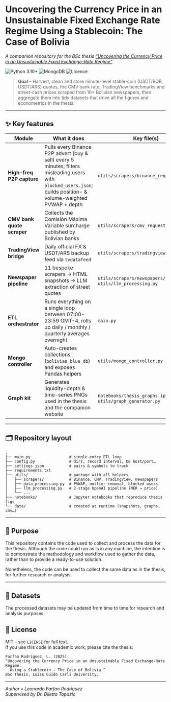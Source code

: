 # Uncovering the Currency Price in an Unsustainable Fixed Exchange Rate Regime Using a Stablecoin: The Case of Bolivia

_A companion repository for the BSc thesis_ [_“Uncovering the Currency Price in an Unsustainable Fixed Exchange-Rate
Regime”_](https://university-domain.edu/path/to/thesis.pdf)

![Python 3.10+](https://img.shields.io/badge/python-%E2%89%A53.10-blue)
![MongoDB](https://img.shields.io/badge/database-mongodb-green)
![Licence](https://img.shields.io/badge/license-MIT-lightgrey)

> **Goal** – Harvest, clean and store minute-level stable-coin (USDT/BOB, USDT/ARS) quotes, the CMV bank rate,
> TradingView benchmarks and street-cash prices scraped from 10+ Bolivian newspapers, then aggregate them into tidy
> datasets that drive all the figures and econometrics in the thesis.

---

## ✨ Key features

| Module                     | What it does                                                                                                                                                      | Key file(s)                                                  |
|----------------------------|-------------------------------------------------------------------------------------------------------------------------------------------------------------------|--------------------------------------------------------------|
| **High-freq P2P capture**  | Pulls every Binance P2P advert (buy & sell) every 5 minutes; filters misleading users with `blocked_users.json`; builds position- & volume-weighted PVWAP + depth | `utils/scrapers/binance_request.py`                          |
| **CMV bank quote scraper** | Collects the Comisión Máxima Variable surcharge published by Bolivian banks                                                                                       | `utils/scrapers/cmv_request.py`                              |
| **TradingView bridge**     | Daily official FX & USDT/ARS backup feed via `tvdatafeed`                                                                                                         | `utils/scrapers/tradingview_request.py`                      |
| **Newspaper pipeline**     | 11 bespoke scrapers → HTML snapshots → LLM extraction of street quotes                                                                                            | `utils/scrapers/newspapers/*` · `utils/llm_processing.py`    |
| **ETL orchestrator**       | Runs everything on a single loop between 07:00-23:59 GMT-4, rolls up daily / monthly / quarterly averages overnight                                               | `main.py`                                                    |
| **Mongo controller**       | Auto-creates collections (`bolivian_blue_db`) and exposes Pandas helpers                                                                                          | `utils/mongo_controller.py`                                  |
| **Graph kit**              | Generates liquidity-depth & time-series PNGs used in the thesis and the companion website                                                                         | `notebooks/thesis_graphs.ipynb` · `utils/graph_generator.py` |

---

## 🗂 Repository layout

```
.
├── main.py                 # single-entry ETL loop
├── config.py               # dirs, record interval, DB host/port…
├── settings.json           # pairs & symbols to track
├── requirements.txt
├── utils/                  # package with all helpers
│   ├── scrapers/           # Binance, CMV, TradingView, newspapers
│   ├── data_processing.py  # PVWAP, outlier removal, blocked users
│   ├── llm_processing.py   # 2-stage OpenAI pipeline (NER → price)
│   └── ...
├── notebooks/              # Jupyter notebooks that reproduce thesis figs
└── data/                   # created at runtime (snapshots, graphs, cmv…)
```

---

## 🚨 Purpose

This repository contains the code used to collect and process the data for the thesis. Although the code could run as is
in any machine, the intention is to demonstrate the methodology and workflow used to gather the data, rather than to
provide a ready-to-use solution.

Nonetheless, the code can be used to collect the same data as in the thesis, for further research or analysis.

---

## 💽 Datasets

The processed datasets may be updated from time to time for research and analysis purposes.

## 📜 License

MIT – see `LICENSE` for full text.  
If you use this code in academic work, please cite the thesis:

```
Farfan Rodriguez, L. (2025).
“Uncovering the Currency Price in an Unsustainable Fixed Exchange-Rate Regime:
  Using a Stablecoin – The Case of Bolivia.”
BSc Thesis, Luiss Guido Carli University.
```

---

_Author • Leonardo Farfan Rodriguez  
Supervised by Dr. Diletta Topazio_
